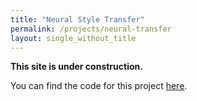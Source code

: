 ```yaml
---
title: "Neural Style Transfer"
permalink: /projects/neural-transfer
layout: single_without_title
---
```


**This site is under construction.**

You can find the code for this project [here](https://github.com/jzenn/NeuralStyleTransfer).